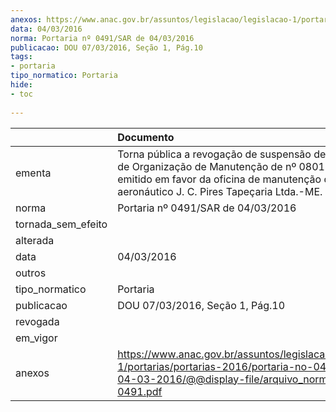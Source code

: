 ```yaml
---
anexos: https://www.anac.gov.br/assuntos/legislacao/legislacao-1/portarias/portarias-2016/portaria-no-0491-sar-de-04-03-2016/@@display-file/arquivo_norma/PA2016-0491.pdf
data: 04/03/2016
norma: Portaria nº 0491/SAR de 04/03/2016
publicacao: DOU 07/03/2016, Seção 1, Pág.10
tags:
- portaria
tipo_normatico: Portaria
hide: 
- toc 
 
---
```


|                    | Documento                                                                                                                                                                                               |
|:-------------------|:--------------------------------------------------------------------------------------------------------------------------------------------------------------------------------------------------------|
| ementa             | Torna pública a revogação de suspensão de Certificado de Organização de Manutenção de nº 0801-01/ANAC, emitido em favor da oficina de manutenção de produto aeronáutico J. C. Pires Tapeçaria Ltda.-ME. |
| norma              | Portaria nº 0491/SAR de 04/03/2016                                                                                                                                                                      |
| tornada_sem_efeito |                                                                                                                                                                                                         |
| alterada           |                                                                                                                                                                                                         |
| data               | 04/03/2016                                                                                                                                                                                              |
| outros             |                                                                                                                                                                                                         |
| tipo_normatico     | Portaria                                                                                                                                                                                                |
| publicacao         | DOU 07/03/2016, Seção 1, Pág.10                                                                                                                                                                         |
| revogada           |                                                                                                                                                                                                         |
| em_vigor           |                                                                                                                                                                                                         |
| anexos             | https://www.anac.gov.br/assuntos/legislacao/legislacao-1/portarias/portarias-2016/portaria-no-0491-sar-de-04-03-2016/@@display-file/arquivo_norma/PA2016-0491.pdf                                       |